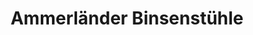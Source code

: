 ---
title: "Ammerländer Binsenstühle"
url: /bad-zwischenahn/ammerlaender-binsenstuehle/
shop: Möbel
---